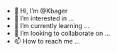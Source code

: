 - 👋 Hi, I’m @Kbager
- 👀 I’m interested in ...
- 🌱 I’m currently learning ...
- 💞️ I’m looking to collaborate on ...
- 📫 How to reach me ...

<!---
Kbager/Kbager is a ✨ special ✨ repository because its `README.md` (this file) appears on your GitHub profile.
You can click the Preview link to take a look at your changes.
--->
